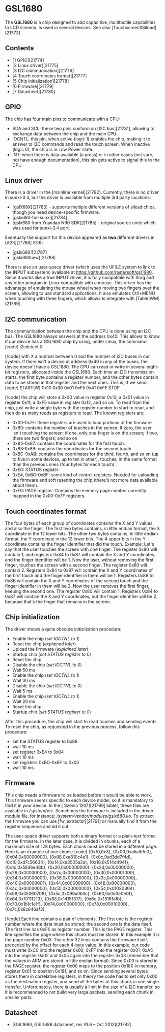 # GSL1680
The **GSL1680** is a chip designed to add capacitive, multitactile capabilities to LCD screens. Is used in several devices. 
See also [Touchscreen#Silead][21773]
## Contents
  * [1 GPIO][21774]
  * [2 Linux driver][21775]
  * [3 I2C communication][21776]
  * [4 Touch coordinates format][21777]
  * [5 Chip initialization][21778]
  * [6 Firmware][21779]
  * [7 Datasheet][21780]

## GPIO
The chip has four main pins to communicate with a CPU: 
  * SDA and SCL: these two pins conform an [I2C bus][21781], allowing to exchange data between the chip and the main CPU.
  * IOCNTL: this pin, when active (logic 1) enables the chip, making it to answer to I2C commands and read the touch screen. When inactive (logic 0), the chip is in Low Power state.
  * INT: when there is data available (a press) or in other cases (not sure, not have enough documentation), this pin gets active to signal this to the CPU.

## Linux driver
There is a driver in the [mainline kernel][21782]. 
Currently, there is no driver in sunxi-3.4, but the driver is available from multiple 3rd party locations: 
  * [gslX68X][21783] \- supports multiple different versions of silead chips, though you need device-specific firmware.
  * [gslx680-for-sunxi][21784]
  * [gslx680 from Yuandao N90 SDK][21785] \- original source code which was used for sunxi-3.4 port.

Eventually the support for this device appeared as **two** different drivers in [A23][21786] SDK: 
  * [gslx680][21787]
  * [gslx680new][21788]

There is also an user-space driver (which uses the UFILE system to link to the INPUT subsystem) available at <https://github.com/rastersoft/gsl1680>. Since it works like a true INPUT driver, it is fully compatible with Xorg and any other program in Linux compatible with a mouse. This driver has the advantage of emulating the mouse wheel when moving two fingers over the screen, allowing to use standard applications. It also emulates Ctrl+MENU when touching with three fingers, which allows to integrate with [TabletWM][21789]. 
## I2C communication
The communication between the chip and the CPU is done using an I2C bus. The GSL1680 always answers at the address 0x40. This allows to know if our device has a GSL1680 chip by using, under Linux, the command 
[code] 
       i2cdetect X
    
[/code]
with X a number between 0 and the number of I2C buses in our system. If there isn't a device at address 0x40 in any of the buses, the device doesn't have a GSL1680. 
The CPU can read or write in several eight-bit registers, allocated inside the GSL1680. Each time an I2C transmission starts, the first byte contains a register number, and the other bytes contain data to be stored in that register and the next ones. This is, if we send: 
[code] 
       START(W) 0x10 0x00 0x01 0xF5 0x41 0xFF STOP
    
[/code]
the chip will store a 0x00 value in register 0x10; a 0x01 value in register 0x11; a 0xF5 value in register 0x12, and so on. 
To read from the chip, just write a single byte with the register number to start to read, and then do as many reads as registers to read. 
The known registers are: 
  * 0x00-0x7F: these registers are used to load portions of the firmware
  * 0x80: contains the number of touches in the screen. If zero, the user isn't touching the screen; if one, only one finger is on the screen; if two, there are two fingers; and so on.
  * 0x84-0x87: contains the coordinates for the first touch.
  * 0x88-0x8B: contains the coordinates for the second touch.
  * 0x8C-0xAB: contains the coordinates for the third, fourth, and so on (up to five in some devices, up to ten in other), touches, in the same format than the previous ones (four bytes for each touch).
  * 0xE0: STATUS register
  * 0xE4, 0xBC-0xBF: some kind of control registers. Needed for uploading the firmware and soft resetting the chip (there's not more data available about them).
  * 0xF0: PAGE register. Contains the memory page number currently mapped in the 0x00-0x7F registers.

## Touch coordinates format
The four bytes of each group of coordinates contains the X and Y values, and also the finger. 
The first two bytes contains, in little endian format, the X coordinate in the 12 lower bits. The other two bytes contains, in little endian format, the Y coordinate in the 12 lower bits. 
The 4 upper bits in the Y coordinate contains the finger identifier that did the touch. 
Example: 
Let's say that the user touches the screen with one finger. The register 0x80 will contain 1, and registers 0x84 to 0x87 will contain the X and Y coordinates, and the finger identifier will be 1. 
Now the user, without removing the first finger, touches the screen with a second finger. The register 0x80 will contain 2. Registers 0x84 to 0x87 will contain the X and Y coordinates of the first touch and the finger identifier in them will be 1. Registers 0x88 to 0x8B will contain the X and Y coordinates of the second touch and the finger identifier in them will be 2. 
Now the user removes the first finger, keeping the second one. The register 0x80 will contain 1. Registers 0x84 to 0x87 will contain the X and Y coordinates, but the finger identifier will be 2, because that's the finger that remains in the screen. 
## Chip initialization
The driver shows a quite obscure initialization procedure: 
  * Enable the chip (_set IOCTNL to 1_)
  * Reset the chip (_explained later_)
  * Upload the firmware (_explained later_)
  * Startup chip (_set STATUS register to 0_)
  * Reset the chip
  * Disable the chip (_set IOCTNL to 0_)
  * Wait 50 ms
  * Enable the chip (_set IOCTNL to 1_)
  * Wait 30 ms
  * Disable the chip (_set IOCTNL to 0_)
  * Wait 5 ms
  * Enable the chip (_set IOCTNL to 1_)
  * Wait 20 ms
  * Reset the chip
  * Startup chip (_set STATUS register to 0_)

After this procedure, the chip will start to read touches and sending events. 
To reset the chip, as requested in the previous process, follow this procedure: 
  * set the STATUS register to 0x88
  * wait 10 ms
  * set register 0xE4 to 0x04
  * wait 10 ms
  * set registers 0xBC-0xBF to 0x00
  * wait 10 ms.

## Firmware
This chip needs a firmware to be loaded before it would be able to work. This firmware seems specific to each device model, so it is mandatory to find it in your device. In the [ Szenio 1207][21790] tablet, these files are available in _/system/etc_. 
Sometimes the firmware is included in the driver module file, for instance: _/system/vendor/modules/gslx680.ko_. 
To extract the firmware you can use [fw_extractor][21791] or manually find it from the register sequence and dd it out. 
  
The user-space driver supports both a binary format or a plain-text format for the firmware. In the later case, it is divided in chunks, each of a maximum size of 128 bytes. Each chunk must be stored in a different page. Here is an example of one chunk: 
[code] 
       {0xf0,0x3},
       {0x00,0xa5a5ffc0},
       {0x04,0x00000000},
       {0x08,0xe810c4e1},
       {0x0c,0xd3dd7f4d},
       {0x10,0xd7c56634},
       {0x14,0xe3505a2a},
       {0x18,0x514d494f},
       {0x1c,0x5836e48b},
       {0x20,0x00000000},
       {0x24,0x00000000},
       {0x28,0x00000000},
       {0x2c,0x00000000},
       {0x30,0x00001000},
       {0x34,0x00000000},
       {0x38,0x00000000},
       {0x3c,0x00000000},
       {0x40,0x00000001},
       {0x44,0x00000000},
       {0x48,0x00000000},
       {0x4c,0x00000000},
       {0x50,0x00000000},
       {0x54,0x01020304},
       {0x58,0x05060708},
       {0x5c,0x090a0b0c},
       {0x60,0x0d0e0e0f},
       {0x64,0x10111213},
       {0x68,0x14151617},
       {0x6c,0x18191a1b},
       {0x70,0x1b1c1e1f},
       {0x74,0x00000000},
       {0x78,0x00010000},
       {0x7c,0x8c846af3},
    
[/code]
Each line contains a pair of elements. The first one is the register number where the data must be stored; the second one is the data itself. 
The first line has 0xF0 as register number. This is the PAGE register. This line specifies the page where this chunk must be stored. In this example it is the page number 0x03. 
The other 32 lines contains the firmware itself, preceded by the offset for each 4-byte value. In this example, our code must write 0xC0 into the register 0x00; 0xFF into the register 0x01; 0xA5 into the register 0x02 and 0x05 again into the register 0x03 (remember that the values in ARM are stored in little endian format). Since 0x03 is stored in the PAGE register, the register 0x00 maps to the position 0x180 in memory, register 0x01 to position 0x181, and so on. 
Since sending several bytes stores them in correlative registers, in theory the code has to set only 0x00 as the destination register, and send all the bytes of this chunk in one single transfer. Unfortunately, there is usually a limit in the size of a I2C transfer, so it is recommended to not build very large packets, sending each chunk in smaller parts. 
## Datasheet
  * [GSL1680, GSL1688 datasheet, rev A1.6 – Oct 2012][21792]
